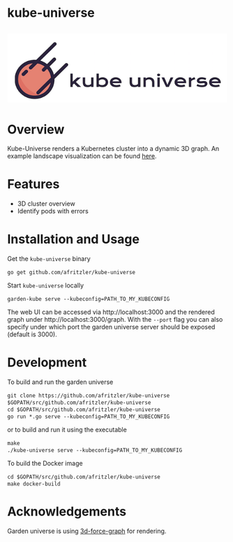 # kube-universe
![kube universe logo](images/logo.png)
---

# Overview
Kube-Universe renders a Kubernetes cluster into a dynamic 3D graph. An example landscape visualization can be found [here](images/universe.png).

# Features
* 3D cluster overview
* Identify pods with errors

# Installation and Usage

Get the `kube-universe` binary
```
go get github.com/afritzler/kube-universe
```
Start `kube-universe` locally
```
garden-kube serve --kubeconfig=PATH_TO_MY_KUBECONFIG
```
The web UI can be accessed via http://localhost:3000 and the rendered graph under http://localhost:3000/graph.
With the `--port` flag you can also specify under which port the garden universe server should be exposed (default is 3000).

# Development

To build and run the garden universe
```
git clone https://github.com/afritzler/kube-universe $GOPATH/src/github.com/afritzler/kube-universe
cd $GOPATH/src/github.com/afritzler/kube-universe
go run *.go serve --kubeconfig=PATH_TO_MY_KUBECONFIG
```
or to build and run it using the executable
```
make
./kube-universe serve --kubeconfig=PATH_TO_MY_KUBECONFIG
```
To build the Docker image
```
cd $GOPATH/src/github.com/afritzler/kube-universe
make docker-build
```
# Acknowledgements
Garden universe is using [3d-force-graph](https://github.com/vasturiano/3d-force-graph) for rendering. 
